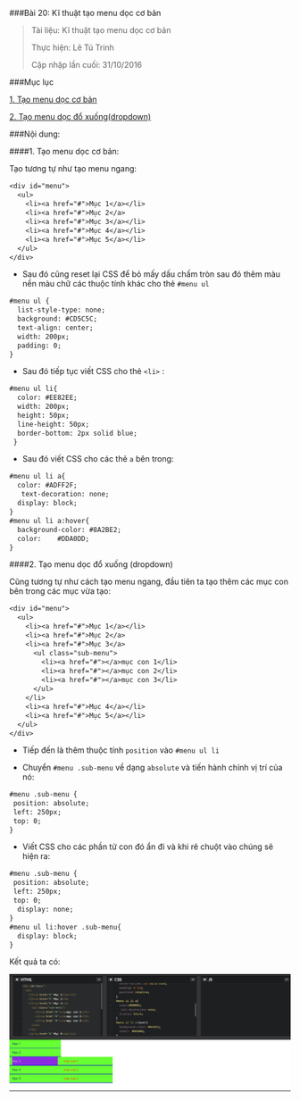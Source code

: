 ###Bài 20: Kĩ thuật tạo menu dọc cơ bản

> Tài liệu: Kĩ thuật tạo menu dọc cơ bản
>
> Thực hiện: Lê Tú Trinh
>
> Cập nhập lần cuối: 31/10/2016

###Mục lục

[1. Tạo menu dọc cơ bản](#1)

[2. Tạo menu dọc đổ xuống(dropdown)](#2)

###Nội dung:

<a name="1"></a>
####1. Tạo menu dọc cơ bản:

Tạo tương tự như tạo menu ngang:

```
<div id="menu">
  <ul>
    <li><a href="#">Mục 1</a></li>
    <li><a href="#">Mục 2</a>
    <li><a href="#">Mục 3</a></li>
    <li><a href="#">Mục 4</a></li>
    <li><a href="#">Mục 5</a></li>
  </ul>
</div>
```

- Sau đó cũng reset lại CSS để bỏ mấy dấu chấm tròn sau đó thêm màu nền màu chữ các thuộc tính khác cho thẻ `#menu ul`

```
#menu ul {
  list-style-type: none;
  background: #CD5C5C;
  text-align: center;
  width: 200px;
  padding: 0;
}
```

- Sau đó tiếp tục viết CSS cho thẻ `<li>` :

```
#menu ul li{
  color: #EE82EE;
  width: 200px;
  height: 50px;
  line-height: 50px;
  border-bottom: 2px solid blue;
 }
 ```

- Sau đó viết CSS cho các thẻ `a` bên trong:

```
#menu ul li a{
  color: #ADFF2F;
   text-decoration: none;
  display: block;
}
#menu ul li a:hover{
  background-color:	#8A2BE2;
  color: 	#DDA0DD;
}
```

<a name="2"></a>
####2. Tạo menu dọc đổ xuống (dropdown)

Cũng tương tự như cách tạo menu ngang, đầu tiên ta tạo thêm các mục con bên trong các mục vừa tạo:

```
<div id="menu">
  <ul>
    <li><a href="#">Mục 1</a></li>
    <li><a href="#">Mục 2</a>
    <li><a href="#">Mục 3</a>
      <ul class="sub-menu">
        <li><a href="#"></a>mục con 1</li>
        <li><a href="#"></a>mục con 2</li>
        <li><a href="#"></a>mục con 3</li>
      </ul>
    </li>
    <li><a href="#">Mục 4</a></li>
    <li><a href="#">Mục 5</a></li>
  </ul>
</div>
```

- Tiếp đến là thêm thuộc tính `position` vào `#menu ul li` 

- Chuyển `#menu .sub-menu` về dạng `absolute` và tiến hành chỉnh vị trí của nó:

```
#menu .sub-menu {
 position: absolute;
 left: 250px;
 top: 0;
}
```
- Viết CSS cho các phần tử con đó ẩn đi và khi rê chuột vào chúng sẽ hiện ra:

```
#menu .sub-menu {
 position: absolute;
 left: 250px;
 top: 0;
  display: none;
}
#menu ul li:hover .sub-menu{
  display: block;
}
```

Kết quả ta có:

![anh](https://github.com/TrinhTu/web_developer/blob/master/Task05_CSS_Course_01/Bai_20/image/1.png)

